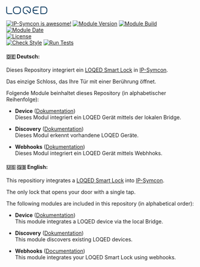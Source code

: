 [![Image](imgs/LOQED_logo_20.png)](https://loqed.com)

[![IP-Symcon is awesome!](https://img.shields.io/badge/IP--Symcon-6.0-blue.svg)](https://www.symcon.de)
[![Module Version](https://img.shields.io/badge/Module_Version-1.1-blue.svg)]()
[![Module Build](https://img.shields.io/badge/Module_Build-14-blue.svg)]()
[![Module Date](https://img.shields.io/badge/Module_Date-20220424-blue.svg)]()  
[![License](https://img.shields.io/badge/License-CC%20BY--NC--SA%204.0-green.svg)](https://creativecommons.org/licenses/by-nc-sa/4.0/)  
[![Check Style](https://github.com/ubittner/SymconLoqed/workflows/Check%20Style/badge.svg)](https://github.com/ubittner/SymconLoqed/actions)
[![Run Tests](https://github.com/ubittner/SymconLoqed/workflows/Run%20Tests/badge.svg)](https://github.com/ubittner/SymconLoqed/actions)

#### :de: Deutsch:

Dieses Repository integriert ein [LOQED Smart Lock](https://loqed.com) in [IP-Symcon](https://www.symcon.de).  

Das einzige Schloss, das Ihre Tür mit einer Berührung öffnet.  

Folgende Module beinhaltet dieses Repository (in alphabetischer Reihenfolge):

- __Device__ ([Dokumentation](docs/Device/de/README.md))  
  Dieses Modul integriert ein LOQED Gerät mittels der lokalen Bridge.

- __Discovery__ ([Dokumentation](docs/Discovery/de/README.md))  
  Dieses Modul erkennt vorhandene LOQED Geräte.

- __Webhooks__ ([Dokumentation](docs/Webhooks/de/README.md))  
  Dieses Modul integriert ein LOQED Gerät mittels Webhhoks.

  
#### :us: :uk: English:

This repositiory integrates a [LOQED Smart Lock](https://loqed.com) into [IP-Symcon](https://www.symcon.de).  

The only lock that opens your door with a single tap.  

The following modules are included in this repository (in alphabetical order):

- __Device__ ([Dokumentation](docs/Device/en/README.md))  
  This module integrates a LOQED device via the local Bridge.
 
- __Discovery__ ([Dokumentation](docs/Discovery/en/README.md))  
  This module discovers existing LOQED devices.

- __Webhooks__ ([Documentation](docs/Webhooks/en/README.md))  
  This module integrates your LOQED Smart Lock using webhooks.
